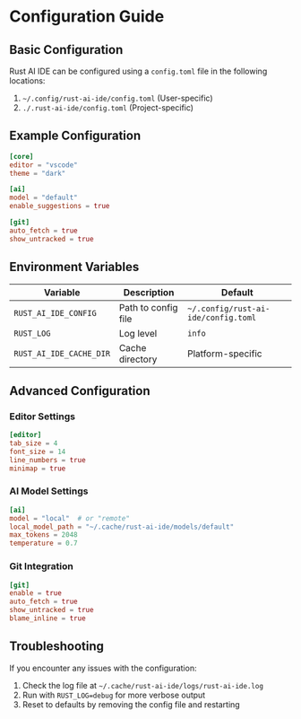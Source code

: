 # Configuration Guide

## Basic Configuration

Rust AI IDE can be configured using a `config.toml` file in the following locations:

1. `~/.config/rust-ai-ide/config.toml` (User-specific)
2. `./.rust-ai-ide/config.toml` (Project-specific)

## Example Configuration

```toml
[core]
editor = "vscode"
theme = "dark"

[ai]
model = "default"
enable_suggestions = true

[git]
auto_fetch = true
show_untracked = true
```

## Environment Variables

| Variable | Description | Default |
|----------|-------------|---------|
| `RUST_AI_IDE_CONFIG` | Path to config file | `~/.config/rust-ai-ide/config.toml` |
| `RUST_LOG` | Log level | `info` |
| `RUST_AI_IDE_CACHE_DIR` | Cache directory | Platform-specific |

## Advanced Configuration

### Editor Settings

```toml
[editor]
tab_size = 4
font_size = 14
line_numbers = true
minimap = true
```

### AI Model Settings

```toml
[ai]
model = "local"  # or "remote"
local_model_path = "~/.cache/rust-ai-ide/models/default"
max_tokens = 2048
temperature = 0.7
```

### Git Integration

```toml
[git]
enable = true
auto_fetch = true
show_untracked = true
blame_inline = true
```

## Troubleshooting

If you encounter any issues with the configuration:

1. Check the log file at `~/.cache/rust-ai-ide/logs/rust-ai-ide.log`
2. Run with `RUST_LOG=debug` for more verbose output
3. Reset to defaults by removing the config file and restarting
